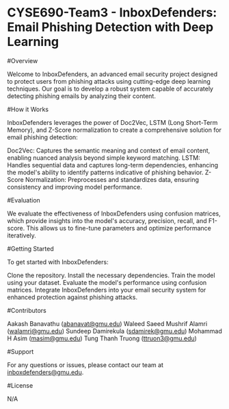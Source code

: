 # CYSE690-Team3 - InboxDefenders: Email Phishing Detection with Deep Learning

#Overview

Welcome to InboxDefenders, an advanced email security project designed to protect users from phishing attacks using cutting-edge deep learning techniques. Our goal is to develop a robust system capable of accurately detecting phishing emails by analyzing their content.

#How it Works

InboxDefenders leverages the power of Doc2Vec, LSTM (Long Short-Term Memory), and Z-Score normalization to create a comprehensive solution for email phishing detection:

Doc2Vec: Captures the semantic meaning and context of email content, enabling nuanced analysis beyond simple keyword matching.
LSTM: Handles sequential data and captures long-term dependencies, enhancing the model's ability to identify patterns indicative of phishing behavior.
Z-Score Normalization: Preprocesses and standardizes data, ensuring consistency and improving model performance.

#Evaluation

We evaluate the effectiveness of InboxDefenders using confusion matrices, which provide insights into the model's accuracy, precision, recall, and F1-score. This allows us to fine-tune parameters and optimize performance iteratively.

#Getting Started

To get started with InboxDefenders:

Clone the repository.
Install the necessary dependencies.
Train the model using your dataset.
Evaluate the model's performance using confusion matrices.
Integrate InboxDefenders into your email security system for enhanced protection against phishing attacks.

#Contributors

Aakash Banavathu (abanavat@gmu.edu)
Waleed Saeed Mushrif Alamri (walamri@gmu.edu)
Sundeep Damirekula (sdamirek@gmu.edu)
Mohammad H Asim (masim@gmu.edu)
Tung Thanh Truong (ttruon3@gmu.edu)

#Support

For any questions or issues, please contact our team at inboxdefenders@gmu.edu.

#License

N/A

